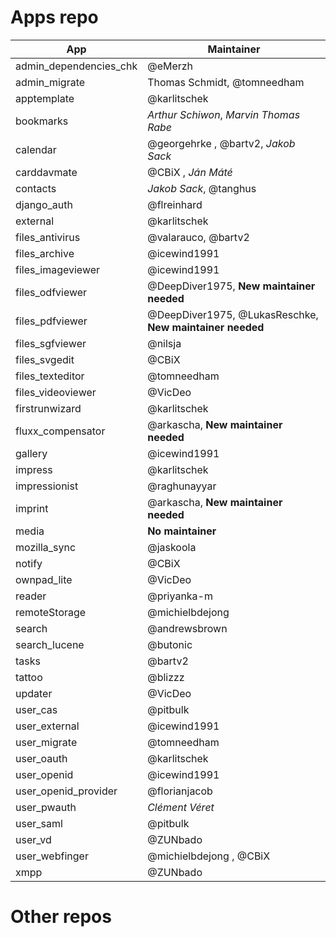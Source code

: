 Apps repo
=========

| App | Maintainer |
|-----|------------|
| admin_dependencies_chk | @eMerzh
| admin_migrate | Thomas Schmidt, @tomneedham
| apptemplate | @karlitschek
| bookmarks | *Arthur Schiwon*, *Marvin Thomas Rabe*
| calendar | @georgehrke , @bartv2, *Jakob Sack*
| carddavmate | @CBiX , *Ján Máté*
| contacts | *Jakob Sack*, @tanghus
| django_auth | @flreinhard
| external | @karlitschek
| files_antivirus | @valarauco, @bartv2
| files_archive | @icewind1991
| files_imageviewer | @icewind1991
| files_odfviewer | @DeepDiver1975, **New maintainer needed**
| files_pdfviewer | @DeepDiver1975, @LukasReschke, **New maintainer needed**
| files_sgfviewer | @nilsja
| files_svgedit | @CBiX
| files_texteditor | @tomneedham
| files_videoviewer | @VicDeo
| firstrunwizard | @karlitschek
| fluxx_compensator | @arkascha, **New maintainer needed**
| gallery | @icewind1991
| impress | @karlitschek
| impressionist | @raghunayyar
| imprint | @arkascha, **New maintainer needed**
| media | **No maintainer**
| mozilla_sync | @jaskoola
| notify | @CBiX
| ownpad_lite | @VicDeo
| reader | @priyanka-m
| remoteStorage | @michielbdejong
| search | @andrewsbrown
| search_lucene | @butonic
| tasks | @bartv2
| tattoo | @blizzz
| updater | @VicDeo
| user_cas | @pitbulk
| user_external | @icewind1991
| user_migrate | @tomneedham
| user_oauth | @karlitschek
| user_openid | @icewind1991
| user_openid_provider | @florianjacob
| user_pwauth | *Clément Véret*
| user_saml | @pitbulk
| user_vd | @ZUNbado
| user_webfinger | @michielbdejong , @CBiX
| xmpp | @ZUNbado


Other repos
===========
